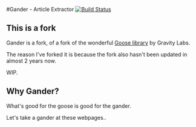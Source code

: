 #Gander - Article Extractor [![Build Status](https://travis-ci.org/lloydmeta/gander.svg?branch=master)](https://travis-ci.org/lloydmeta/gander)

## This is a fork

Gander is a fork, of a fork of the wonderful [Goose library](http://github.com/GravityLabs/goose) by Gravity Labs.

The reason I've forked it is because the fork also hasn't been updated in almost 2 years now.

WIP.

## Why Gander?

What's good for the goose is good for the gander.

Let's take a gander at these webpages..